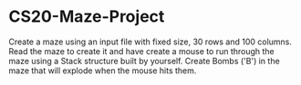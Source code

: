 # CS20-Maze-Project
Create a maze using an input file with fixed size, 30 rows and 100 columns. Read the maze to create it and have create a mouse to run through the maze using a Stack structure built by yourself. Create Bombs ('B') in the maze that will explode when the mouse hits them.
